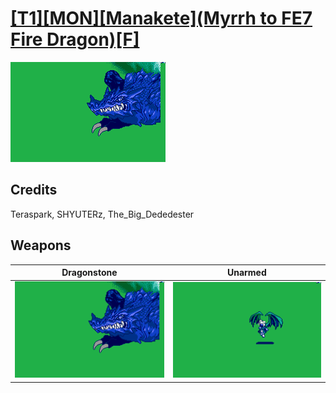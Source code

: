 # [\[T1\]\[MON\]\[Manakete\]\(Myrrh to FE7 Fire Dragon\)\[F\]](./%5BT1%5D%5BMON%5D%5BManakete%5D(Myrrh%20to%20FE7%20Fire%20Dragon)%5BF%5D)

<img src="./8.%20Dragonstone/Dragonstone_000.png" alt="[T1][MON][Manakete](Myrrh to FE7 Fire Dragon)[F] standing" />

## Credits

Teraspark, SHYUTERz, The_Big_Dededester

## Weapons


|Dragonstone |Unarmed |
|  :---: | :---: |
| <img alt="Dragonstone animation" src="./8.%20Dragonstone/Dragonstone.gif" /> | <img alt="Unarmed animation" src="./8.%20Unarmed/Unarmed.gif" /> |
